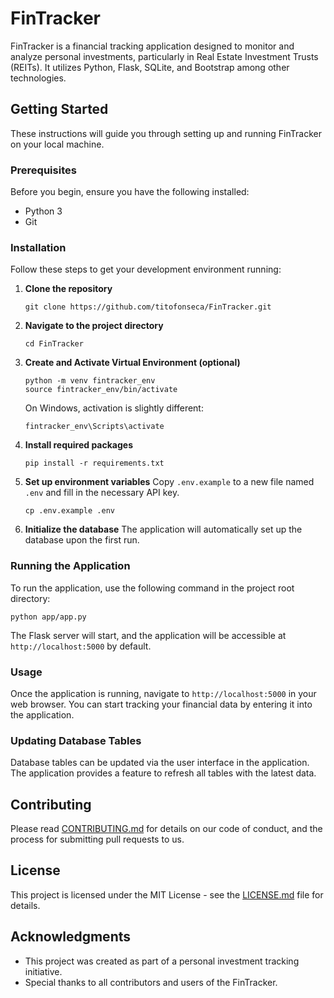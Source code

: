 
# FinTracker

FinTracker is a financial tracking application designed to monitor and analyze personal investments, particularly in Real Estate Investment Trusts (REITs). It utilizes Python, Flask, SQLite, and Bootstrap among other technologies.

## Getting Started

These instructions will guide you through setting up and running FinTracker on your local machine.

### Prerequisites

Before you begin, ensure you have the following installed:
- Python 3
- Git

### Installation

Follow these steps to get your development environment running:

1. **Clone the repository**
   ```
   git clone https://github.com/titofonseca/FinTracker.git
   ```

2. **Navigate to the project directory**
   ```
   cd FinTracker
   ```

3. **Create and Activate Virtual Environment (optional)**
   ```
   python -m venv fintracker_env
   source fintracker_env/bin/activate
   ```
   On Windows, activation is slightly different:
   ```
   fintracker_env\Scripts\activate
   ```

4. **Install required packages**
   ```
   pip install -r requirements.txt
   ```

5. **Set up environment variables**
   Copy `.env.example` to a new file named `.env` and fill in the necessary API key.
   ```
   cp .env.example .env
   ```

6. **Initialize the database**
   The application will automatically set up the database upon the first run.

### Running the Application

To run the application, use the following command in the project root directory:
```
python app/app.py
```
The Flask server will start, and the application will be accessible at `http://localhost:5000` by default.

### Usage

Once the application is running, navigate to `http://localhost:5000` in your web browser. You can start tracking your financial data by entering it into the application.

### Updating Database Tables

Database tables can be updated via the user interface in the application. The application provides a feature to refresh all tables with the latest data.

## Contributing

Please read [CONTRIBUTING.md](CONTRIBUTING.md) for details on our code of conduct, and the process for submitting pull requests to us.

## License

This project is licensed under the MIT License - see the [LICENSE.md](LICENSE.md) file for details.

## Acknowledgments

- This project was created as part of a personal investment tracking initiative.
- Special thanks to all contributors and users of the FinTracker.
